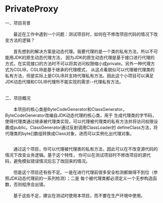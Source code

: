 # PrivateProxy
一、项目背景<br><br>
&nbsp;&nbsp;&nbsp;&nbsp;&nbsp;&nbsp;&nbsp;最近在工作中遇到一个问题：测试项目时，如何在不修改项目代码的情况下改变方法的逻辑？<br><br>
&nbsp;&nbsp;&nbsp;&nbsp;&nbsp;&nbsp;&nbsp;首先想到的解决方案是动态代理。我要代理的是一个类的私有方法，所以不可能用JDK的原生动态代理方法，
因为JDK的原生动态代理是基于接口进行代理的方式，在实现接口的方法时不可以将其访问权限缩小成private。另外一种代理方式为CGLIB，CGLIB是基于继承的代理模式，
从这点看貌似可以代理被代理类的私有方法，但是实际上是CGLIB并支持代理私有方法。因此这个小项目可以满足JDK动态代理和CGLIB代理所不能实现的需求--代理私有方法。
<br>
<br>
<br>
二、项目概况<br><br>
&nbsp;&nbsp;&nbsp;&nbsp;&nbsp;&nbsp;&nbsp;本项目的核心类是ByteCodeGenerator和ClassGenerator。ByteCodeGenerator改编自JDK动态代理的核心类，用于
生成代理类的字节码，使得代理类通过继承被代理类实现，可以代理被代理类的私有方法并将访问权限设置成public。ClassGenerator通过反射调用ClassLoader的
defineClass方法，将代理类的byte[]数组转换成Class对象，进而可以实例化出代理对象。<br><br>

&nbsp;&nbsp;&nbsp;&nbsp;&nbsp;&nbsp;&nbsp;通过这个项目，你可以代理被代理类的私有方法，因此可以在不改变源代码的情况下改变业务逻辑。基于这个特性，
你可以在测试项目时不修改项目的源代码，避免模拟错误情况后忘了改回来的情况。<br><br>
&nbsp;&nbsp;&nbsp;&nbsp;&nbsp;&nbsp;&nbsp;但是这个项目还有些不足。一是在进行代理前很多安全检测都做得不到位（参照JDK动态代理前的一系列检测）；二是
每个被代理类都必须定义一个无参构造函数，否则程序会出错。<br><br>
&nbsp;&nbsp;&nbsp;&nbsp;&nbsp;&nbsp;&nbsp;基于这些不足，建议在测试时使用本项目，而不要在生产环境中使用。

